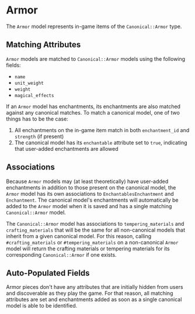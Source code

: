 # Armor

The `Armor` model represents in-game items of the `Canonical::Armor` type.

## Matching Attributes

`Armor` models are matched to `Canonical::Armor` models using the following fields:

* `name`
* `unit_weight`
* `weight`
* `magical_effects`

If an `Armor` model has enchantments, its enchantments are also matched against any canonical matches. To match a canonical model, one of two things has to be the case:

1. All enchantments on the in-game item match in both `enchantment_id` and `strength` (if present)
2. The canonical model has its `enchantable` attribute set to `true`, indicating that user-added enchantments are allowed

## Associations

Because `Armor` models may (at least theoretically) have user-added enchantments in addition to those present on the canonical model, the `Armor` model has its own associations to `EnchantablesEnchantment` and `Enchantment`. The canonical model's enchantments will automatically be added to the `Armor` model when it is saved and has a single matching `Canonical::Armor` model.

The `Canonical::Armor` model has associations to `tempering_materials` and `crafting_materials` that will be the same for all non-canonical models that inherit from a given canonical model. For this reason, calling `#crafting_materials` or `#tempering_materials` on a non-canonical `Armor` model will return the crafting materials or tempering materials for its corresponding `Canonical::Armor` if one exists.

## Auto-Populated Fields

Armor pieces don't have any attributes that are initially hidden from users and discoverable as they play the game. For that reason, all matching attributes are set and enchantments added as soon as a single canonical model is able to be identified.
